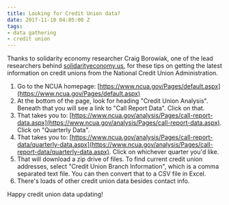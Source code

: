 ```yaml
---
title: Looking for Credit Union data?
date: 2017-11-10 04:05:00 Z
tags:
- data gathering
- credit union
---
```


Thanks to solidarity economy researcher Craig Borowiak, one of the lead researchers behind [solidarityeconomy.us](http://solidarityeconomy.us), for these tips on getting the latest information on credit unions from the National Credit Union Administration. 
1. Go to the NCUA homepage: [https://www.ncua.gov/Pages/default.aspx](https://www.ncua.gov/Pages/default.aspx)
2. At the bottom of the page, look for heading "Credit Union Analysis". Beneath that you will see a link to "Call Report Data". Click on that.
3. That takes you to: [https://www.ncua.gov/analysis/Pages/call-report-data.aspx](https://www.ncua.gov/analysis/Pages/call-report-data.aspx). Click on "Quarterly Data".
4. That takes you to: [https://www.ncua.gov/analysis/Pages/call-report-data/quarterly-data.aspx](https://www.ncua.gov/analysis/Pages/call-report-data/quarterly-data.aspx). Click on whichever quarter you'd like.
5. That will download a zip drive of files. To find current credit union addresses, select "Credit Union Branch Information", which is a comma separated text file. You can then convert that to a CSV file in Excel. 
6. There's loads of other credit union data besides contact info. 

Happy credit union data updating!